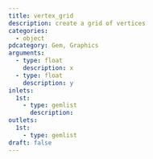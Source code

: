```yaml
---
title: vertex_grid
description: create a grid of vertices
categories:
  - object
pdcategory: Gem, Graphics
arguments:
  - type: float
    description: x
  - type: float
    description: y
inlets:
  1st:
    - type: gemlist
      description:
outlets:
  1st:
    - type: gemlist
draft: false
---
```



